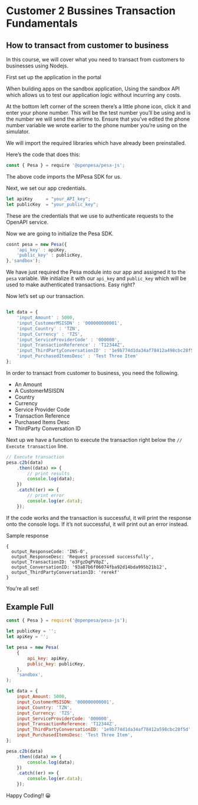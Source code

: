 # Customer 2 Bussines Transaction Fundamentals

## How to transact from customer to business

In this course, we will cover what you need to transact from customers to businesses using Nodejs.

First set up the application in the portal

When building apps on the sandbox application, Using the sandbox API which allows us to test our application logic without incurring any costs.

At the bottom left corner of the screen there’s a little phone icon, click it and enter your phone number. This will be the test number you’ll be using and is the number we will send the airtime to. Ensure that you’ve edited the phone number variable we wrote earlier to the phone number you’re using on the simulator.

We will import the required libraries which have already been preinstalled.

Here’s the code that does this:


```js
const { Pesa } = require '@openpesa/pesa-js';
```

The above code imports the MPesa SDK for us.

Next, we set our app credentials.



```js
let apiKey     = "your_API_key";
let publicKey  = "your_public_key";
```

These are the credentials that we use to authenticate requests to the OpenAPI service.

Now we are going to initialize the Pesa SDK.

```js
cosnt pesa = new Pesa({
    'api_key' : apiKey,
    'public_key' : publicKey,
},'sandbox');

```

We have just required the Pesa module into our app and assigned it to the `pesa` variable. We initialize it with our `api_key` and `public_key` which will be used to make authenticated transactions. Easy right?

Now let’s set up our transaction.


```js

let data = {
    'input_Amount' : 5000,
    'input_CustomerMSISDN' : '000000000001',
    'input_Country' : 'TZN',
    'input_Currency' : 'TZS',
    'input_ServiceProviderCode' : '000000',
    'input_TransactionReference' : 'T12344Z',
    'input_ThirdPartyConversationID' : '1e9b774d1da34af78412a498cbc28f5d',
    'input_PurchasedItemsDesc' : 'Test Three Item'
};

```

In order to transact from customer to business, you need the following.

- An Amount
- A CustomerMSISDN
- Country
- Currency
- Service Provider Code
- Transaction Reference
- Purchased Items Desc
- ThirdParty Conversation ID

Next up we have a function to execute the transaction right below the `// Execute transaction` line.


```js
// Execute transaction
pesa.c2b(data)
    .then((data) => {
        // print results
        console.log(data);
    })
    .catch((er) => {
        // print error
        console.log(er.data);
    });    
```


If the code works and the transaction is successful, it will print the response onto the console logs. If it’s not successful, it will print out an error instead.


Sample response
```
{
  output_ResponseCode: 'INS-0',
  output_ResponseDesc: 'Request processed successfully',
  output_TransactionID: 'o3FgzDqPV8pZ',
  output_ConversationID: '93a87b6f06074fba92d14bda995b21b12',
  output_ThirdPartyConversationID: 'rerekf'
}
```

You’re all set!



## Example Full 


```js
const { Pesa } = require('@openpesa/pesa-js');

let publicKey = '';
let apiKey = '';

let pesa = new Pesa(
    {
        api_key: apiKey,
        public_key: publicKey,
    },
    'sandbox',
);

let data = {
    input_Amount: 5000,
    input_CustomerMSISDN: '000000000001',
    input_Country: 'TZN',
    input_Currency: 'TZS',
    input_ServiceProviderCode: '000000',
    input_TransactionReference: 'T12344Z',
    input_ThirdPartyConversationID: '1e9b774d1da34af78412a598cbc28f5d',
    input_PurchasedItemsDesc: 'Test Three Item',
};

pesa.c2b(data)
    .then((data) => {
        console.log(data);
    })
    .catch((er) => {
        console.log(er.data);
    });
```

Happy Coding!! 😀
